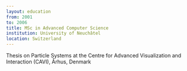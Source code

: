 ```yaml
---
layout: education
from: 2001
to: 2006
title: MSc in Advanced Computer Science
institution: University of Neuchâtel
location: Switzerland
---
```


Thesis on Particle Systems at the Centre for Advanced Visualization and Interaction (CAVI), Århus, Denmark


